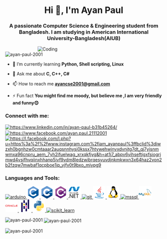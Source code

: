 <h1 align="center"> <b> Hi 👋, I'm Ayan Paul </b> </h1>
<h3 align="center">A passionate Computer Science & Engineering student from Bangladesh. I am studying in American International University-Bangladesh(AIUB)</h3>

<img align="right" alt="Coding" width="400" src="https://camo.githubusercontent.com/4d9f5ecceb711eec6e2018f38a5677dc657c9738d4a65ba3b928c41c0a45b439/68747470733a2f2f6d69726f2e6d656469756d2e636f6d2f6d61782f313336302f302a37513379765349765f7430696f4a2d5a2e676966">

<p align="left"> <img src="https://komarev.com/ghpvc/?username=ayan-paul-2001&label=Profile%20views&color=0e75b6&style=flat" alt="ayan-paul-2001" /> </p>

- 🌱 I’m currently learning **Python, Shell scripting, Linux**

- 💬 Ask me about **C, C++, C#**

- 📫 How to reach me **ayancse2001@gmail.com**

- ⚡ Fun fact **You might find me moody, but believe me ,I am very friendly and funny😊**

<h3 align="left">Connect with me:</h3>
<p align="left">
<a href="https://linkedin.com/in/https://www.linkedin.com/in/ayan-paul-b31b45264/" target="blank"><img align="center" src="https://raw.githubusercontent.com/rahuldkjain/github-profile-readme-generator/master/src/images/icons/Social/linked-in-alt.svg" alt="https://www.linkedin.com/in/ayan-paul-b31b45264/" height="30" width="40" /></a>
<a href="https://fb.com/https://www.facebook.com/ayan.paul.21112001" target="blank"><img align="center" src="https://raw.githubusercontent.com/rahuldkjain/github-profile-readme-generator/master/src/images/icons/Social/facebook.svg" alt="https://www.facebook.com/ayan.paul.21112001" height="30" width="40" /></a>
<a href="https://instagram.com/https://l.facebook.com/l.php?u=https%3a%2f%2fwww.instagram.com%2fiam_ayanpaul%3ffbclid%3diwzxh0bgnhzw0cmtaaar2auqsnnhysj0kssx7htywehwinvxdvnjtg7dt_qj7yisnmwmxa96cnpru_aem_7yh2ifuelwag_xrxqkfjvg&h=at1i7_abpv6yihseftigxfsiogrjmwd4vsjfhvqiinxhhanp5ivf9vdm8ledzwibrqesyuvdjnkmkwxn3x64haz2von2b2fzqw7mwbaf1qcpboe1ip_vjfv0t9bxo_miypg9" target="blank"><img align="center" src="https://raw.githubusercontent.com/rahuldkjain/github-profile-readme-generator/master/src/images/icons/Social/instagram.svg" alt="https://l.facebook.com/l.php?u=https%3a%2f%2fwww.instagram.com%2fiam_ayanpaul%3ffbclid%3diwzxh0bgnhzw0cmtaaar2auqsnnhysj0kssx7htywehwinvxdvnjtg7dt_qj7yisnmwmxa96cnpru_aem_7yh2ifuelwag_xrxqkfjvg&h=at1i7_abpv6yihseftigxfsiogrjmwd4vsjfhvqiinxhhanp5ivf9vdm8ledzwibrqesyuvdjnkmkwxn3x64haz2von2b2fzqw7mwbaf1qcpboe1ip_vjfv0t9bxo_miypg9" height="30" width="40" /></a>
</p>

<h3 align="left">Languages and Tools:</h3>
<p align="left"> <a href="https://www.arduino.cc/" target="_blank" rel="noreferrer"> <img src="https://cdn.worldvectorlogo.com/logos/arduino-1.svg" alt="arduino" width="40" height="40"/> </a> <a href="https://www.cprogramming.com/" target="_blank" rel="noreferrer"> <img src="https://raw.githubusercontent.com/devicons/devicon/master/icons/c/c-original.svg" alt="c" width="40" height="40"/> </a> <a href="https://www.w3schools.com/cpp/" target="_blank" rel="noreferrer"> <img src="https://raw.githubusercontent.com/devicons/devicon/master/icons/cplusplus/cplusplus-original.svg" alt="cplusplus" width="40" height="40"/> </a> <a href="https://www.w3schools.com/cs/" target="_blank" rel="noreferrer"> <img src="https://raw.githubusercontent.com/devicons/devicon/master/icons/csharp/csharp-original.svg" alt="csharp" width="40" height="40"/> </a> <a href="https://dotnet.microsoft.com/" target="_blank" rel="noreferrer"> <img src="https://raw.githubusercontent.com/devicons/devicon/master/icons/dot-net/dot-net-original-wordmark.svg" alt="dotnet" width="40" height="40"/> </a> <a href="https://git-scm.com/" target="_blank" rel="noreferrer"> <img src="https://www.vectorlogo.zone/logos/git-scm/git-scm-icon.svg" alt="git" width="40" height="40"/> </a> <a href="https://www.java.com" target="_blank" rel="noreferrer"> <img src="https://raw.githubusercontent.com/devicons/devicon/master/icons/java/java-original.svg" alt="java" width="40" height="40"/> </a> <a href="https://www.linux.org/" target="_blank" rel="noreferrer"> <img src="https://raw.githubusercontent.com/devicons/devicon/master/icons/linux/linux-original.svg" alt="linux" width="40" height="40"/> </a> <a href="https://www.microsoft.com/en-us/sql-server" target="_blank" rel="noreferrer"> <img src="https://www.svgrepo.com/show/303229/microsoft-sql-server-logo.svg" alt="mssql" width="40" height="40"/> </a> <a href="https://www.mysql.com/" target="_blank" rel="noreferrer"> <img src="https://raw.githubusercontent.com/devicons/devicon/master/icons/mysql/mysql-original-wordmark.svg" alt="mysql" width="40" height="40"/> </a> <a href="https://www.oracle.com/" target="_blank" rel="noreferrer"> <img src="https://raw.githubusercontent.com/devicons/devicon/master/icons/oracle/oracle-original.svg" alt="oracle" width="40" height="40"/> </a> <a href="https://pandas.pydata.org/" target="_blank" rel="noreferrer"> <img src="https://raw.githubusercontent.com/devicons/devicon/2ae2a900d2f041da66e950e4d48052658d850630/icons/pandas/pandas-original.svg" alt="pandas" width="40" height="40"/> </a> <a href="https://www.python.org" target="_blank" rel="noreferrer"> <img src="https://raw.githubusercontent.com/devicons/devicon/master/icons/python/python-original.svg" alt="python" width="40" height="40"/> </a> <a href="https://scikit-learn.org/" target="_blank" rel="noreferrer"> <img src="https://upload.wikimedia.org/wikipedia/commons/0/05/Scikit_learn_logo_small.svg" alt="scikit_learn" width="40" height="40"/> </a> </p>

<p><img align="left" src="https://github-readme-stats.vercel.app/api/top-langs?username=ayan-paul-2001&show_icons=true&locale=en&layout=compact" alt="ayan-paul-2001" /></p>

<p>&nbsp;<img align="center" src="https://github-readme-stats.vercel.app/api?username=ayan-paul-2001&show_icons=true&locale=en" alt="ayan-paul-2001" /></p>

<p><img align="center" src="https://github-readme-streak-stats.herokuapp.com/?user=ayan-paul-2001&" alt="ayan-paul-2001" /></p>
